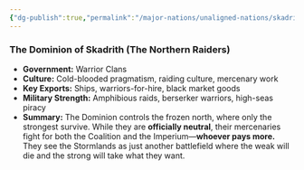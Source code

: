 ```yaml
---
{"dg-publish":true,"permalink":"/major-nations/unaligned-nations/skadrith/","noteIcon":"","updated":"2025-02-12T14:15:09.000-08:00"}
---
```


### **The Dominion of Skadrith (The Northern Raiders)**

- **Government:** Warrior Clans
- **Culture:** Cold-blooded pragmatism, raiding culture, mercenary work
- **Key Exports:** Ships, warriors-for-hire, black market goods
- **Military Strength:** Amphibious raids, berserker warriors, high-seas piracy
- **Summary:** The Dominion controls the frozen north, where only the strongest survive. While they are **officially neutral**, their mercenaries fight for both the Coalition and the Imperium—**whoever pays more.** They see the Stormlands as just another battlefield where the weak will die and the strong will take what they want.